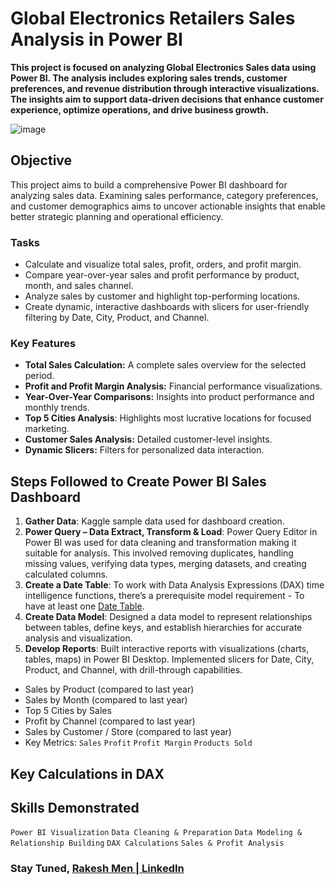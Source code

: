 # Global Electronics Retailers Sales Analysis in Power BI
**This project is focused on analyzing Global Electronics Sales data using Power BI. The analysis includes exploring sales trends, customer preferences, and revenue distribution through interactive visualizations. The insights aim to support data-driven decisions that enhance customer experience, optimize operations, and drive business growth.**

![image](https://github.com/user-attachments/assets/74001101-f276-4737-8179-a09aea18aedf)
## Objective
This project aims to build a comprehensive Power BI dashboard for analyzing sales data. Examining sales performance, category preferences, and customer demographics aims to uncover actionable insights that enable better strategic planning and operational efficiency.

### Tasks
- Calculate and visualize total sales, profit, orders, and profit margin.
- Compare year-over-year sales and profit performance by product, month, and sales channel.
- Analyze sales by customer and highlight top-performing locations.
- Create dynamic, interactive dashboards with slicers for user-friendly filtering by Date, City, Product, and Channel.

### Key Features
- **Total Sales Calculation:** A complete sales overview for the selected period.
- **Profit and Profit Margin Analysis:** Financial performance visualizations.
- **Year-Over-Year Comparisons:** Insights into product performance and monthly trends.
- **Top 5 Cities Analysis**: Highlights most lucrative locations for focused marketing.
- **Customer Sales Analysis:** Detailed customer-level insights.
- **Dynamic Slicers:** Filters for personalized data interaction.

## Steps Followed to Create Power BI Sales Dashboard
1. **Gather Data**: Kaggle sample data used for dashboard creation.
2. **Power Query – Data Extract, Transform & Load**: Power Query Editor in Power BI was used for data cleaning and transformation making it suitable for analysis. This involved removing duplicates, handling missing values, verifying data types, merging datasets, and creating calculated columns.
3. **Create a Date Table**: To work with Data Analysis Expressions (DAX) time intelligence functions, there’s a prerequisite model requirement - To have at least one [Date Table](https://learn.microsoft.com/en-us/power-bi/guidance/model-date-tables).
4. **Create Data Model**: Designed a data model to represent relationships between tables, define keys, and establish hierarchies for accurate analysis and visualization.
5. **Develop Reports**: Built interactive reports with visualizations (charts, tables, maps) in Power BI Desktop. Implemented slicers for Date, City, Product, and Channel, with drill-through capabilities.

- Sales by Product (compared to last year)
- Sales by Month (compared to last year)
- Top 5 Cities by Sales
- Profit by Channel (compared to last year)
- Sales by Customer / Store (compared to last year) <br/>
- Key Metrics: ``Sales`` ``Profit`` ``Profit Margin`` ``Products Sold``

## Key Calculations in DAX

## Skills Demonstrated
``Power BI Visualization`` ``Data Cleaning & Preparation`` ``Data Modeling & Relationship Building``
``DAX Calculations`` ``Sales & Profit Analysis``

### Stay Tuned, [Rakesh Men | LinkedIn](https://www.linkedin.com/in/rakeshmen/)
